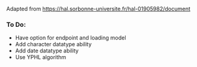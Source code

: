 Adapted from https://hal.sorbonne-universite.fr/hal-01905982/document

### To Do:
* Have option for endpoint and loading model
* Add character datatype ability
* Add date datatype ability
* Use YPHL algorithm